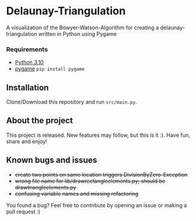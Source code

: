 # Delaunay-Triangulation
A visualization of the Bowyer-Watson-Algorithm for creating a delaunay-triangulation written in Python using Pygame

### Requirements
* [Python 3.10](https://www.python.org/)
* [pygame](https://pypi.org/project/pygame/) `pip install pygame`

## Installation
Clone/Download this repository and run `src/main.py`.

## About the project
This project is released. New features may follow, but this is it :). Have fun, share and enjoy!

## Known bugs and issues
* ~~create two points on same location triggers DivisionByZero-Exception~~
* ~~wrong file name for lib/drawrectangleelements.py; should be drawtriangleelements.py~~
* ~~confusing variable names and missing refactoring~~

You found a bug? Feel free to contribute by opening an issue or making a pull request :)
